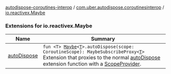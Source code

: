[autodispose-coroutines-interop](../../index.md) / [com.uber.autodispose.coroutinesinterop](../index.md) / [io.reactivex.Maybe](./index.md)

### Extensions for io.reactivex.Maybe

| Name | Summary |
|---|---|
| [autoDispose](auto-dispose.md) | `fun <T> `[`Maybe`](http://reactivex.io/RxJava/2.x/javadoc/io/reactivex/Maybe.html)`<`[`T`](auto-dispose.md#T)`>.autoDispose(scope: CoroutineScope): MaybeSubscribeProxy<`[`T`](auto-dispose.md#T)`>`<br>Extension that proxies to the normal [autoDispose](#) extension function with a [ScopeProvider](#). |
